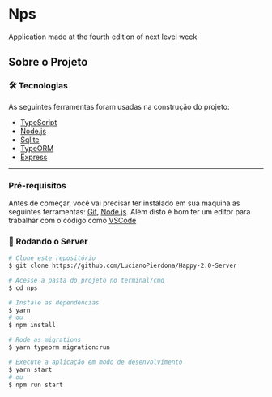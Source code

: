 # Nps

Application made at the fourth edition of next level week

## Sobre o Projeto

### 🛠 Tecnologias

As seguintes ferramentas foram usadas na construção do projeto:

- [TypeScript](https://www.typescriptlang.org/)
- [Node.js](https://nodejs.org/en/)
- [Sqlite](https://www.sqlite.org/index.html)
- [TypeORM](https://typeorm.io/#/)
- [Express](https://expressjs.com/)

---

### Pré-requisitos

Antes de começar, você vai precisar ter instalado em sua máquina as seguintes ferramentas:
[Git](https://git-scm.com), [Node.js](https://nodejs.org/en/).
Além disto é bom ter um editor para trabalhar com o código como [VSCode](https://code.visualstudio.com/)

### 🎲 Rodando o Server

```bash
# Clone este repositório
$ git clone https://github.com/LucianoPierdona/Happy-2.0-Server

# Acesse a pasta do projeto no terminal/cmd
$ cd nps

# Instale as dependências
$ yarn
# ou
$ npm install

# Rode as migrations
$ yarn typeorm migration:run

# Execute a aplicação em modo de desenvolvimento
$ yarn start
# ou
$ npm run start

```
